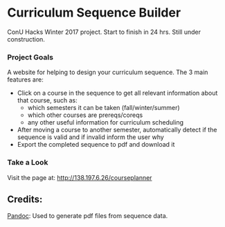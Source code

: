 # Curriculum Sequence Builder
ConU Hacks Winter 2017 project.  Start to finish in 24 hrs.  Still under construction.

### Project Goals

A website for helping to design your curriculum sequence.  The 3 main features are:
* Click on a course in the sequence to get all relevant information about that course, such as:
    * which semesters it can be taken (fall/winter/summer)
    * which other courses are prereqs/coreqs
    * any other useful information for curriculum scheduling
* After moving a course to another semester, automatically detect if the sequence is valid and if invalid inform the user why
* Export the completed sequence to pdf and download it

### Take a Look

Visit the page at: http://138.197.6.26/courseplanner

## Credits:

[Pandoc](http://pandoc.org/): Used to generate pdf files from sequence data.